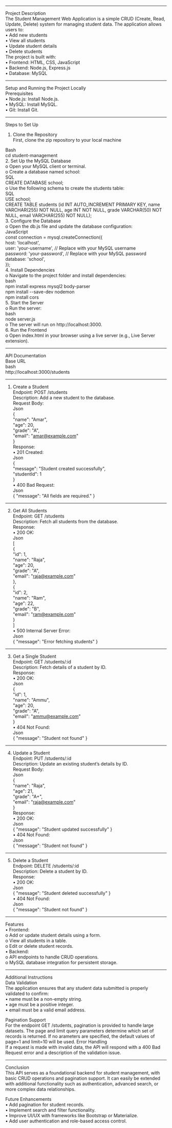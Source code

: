 ________________________________________
Project Description<br>
The Student Management Web Application is a simple CRUD (Create, Read, Update, Delete) system for managing student data. The application allows users to:<br>
•	Add new students<br>
•	View all students<br>
•	Update student details<br>
•	Delete students<br>
The project is built with:<br>
•	Frontend: HTML, CSS, JavaScript<br>
•	Backend: Node.js, Express.js<br>
•	Database: MySQL<br>
________________________________________
Setup and Running the Project Locally<br>
Prerequisites<br>
•	Node.js: Install Node.js.<br>
•	MySQL: Install MySQL.<br>
•	Git: Install Git.<br>
________________________________________
Steps to Set Up<br>
1.	Clone the Repository<br>
First, clone the zip repository to your local machine<br>

Bash<br>
cd student-management<br>
2.	Set Up the MySQL Database<br>
o	Open your MySQL client or terminal.<br>
o	Create a database named school:<br>
SQL<br>
CREATE DATABASE school;<br>
o	Use the following schema to create the students table:<br>
SQL<br>
USE school;<br>
CREATE TABLE students (id INT AUTO_INCREMENT PRIMARY KEY, name VARCHAR(255) NOT NULL, age INT NOT NULL, grade VARCHAR(50) NOT NULL, email VARCHAR(255) NOT NULL);<br>
3.	Configure the Database<br>
o	Open the db.js file and update the database configuration:<br>
JavaScript<br>
const connection = mysql.createConnection({<br>
  host: 'localhost',<br>
  user: 'your-username',  // Replace with your MySQL username<br>
  password: 'your-password',  // Replace with your MySQL password<br>
  database: 'school',<br>
});<br>
4.	Install Dependencies<br>
o	Navigate to the project folder and install dependencies:<br>
bash<br>
npm install express mysql2 body-parser<br>
npm install --save-dev nodemon<br>
npm install cors<br>
5.	Start the Server<br>
o	Run the server:<br>
bash<br>
node server.js<br>
o	The server will run on http://localhost:3000.<br>
6.	Run the Frontend<br>
o	Open index.html in your browser using a live server (e.g., Live Server extension).<br>
________________________________________
API Documentation<br>
Base URL<br>
bash<br>
http://localhost:3000/students<br>
________________________________________
1. Create a Student<br>
Endpoint: POST /students<br>
Description: Add a new student to the database.<br>
Request Body:<br>
Json<br>
{<br>
  "name": "Amar",<br>
  "age": 20,<br>
  "grade": "A",<br>
  "email": "amar@example.com"<br>
}<br>
Response:<br>
•	201 Created:<br>
Json<br>
{<br>
  "message": "Student created successfully",<br>
  "studentId": 1<br>
}<br>
•	400 Bad Request:<br>
Json<br>
{ "message": "All fields are required." }<br>
________________________________________
2. Get All Students<br>
Endpoint: GET /students<br>
Description: Fetch all students from the database.<br>
Response:<br>
•	200 OK:<br>
Json<br>
[<br>
  {<br>
    "id": 1,<br>
    "name": "Raja",<br>
    "age": 20,<br>
    "grade": "A",<br>
    "email": "raja@example.com"<br>
  },<br>
  {<br>
    "id": 2,<br>
    "name": "Ram",<br>
    "age": 22,<br>
    "grade": "B",<br>
    "email": "ram@example.com"<br>
  }<br>
]<br>
•	500 Internal Server Error:<br>
Json<br>
{ "message": "Error fetching students" }<br>
________________________________________
3. Get a Single Student<br>
Endpoint: GET /students/:id<br>
Description: Fetch details of a student by ID.<br>
Response:<br>
•	200 OK:<br>
Json<br>
{<br>
  "id": 1,<br>
  "name": "Ammu",<br>
  "age": 20,<br>
  "grade": "A",<br>
  "email": "ammu@example.com"<br>
}<br>
•	404 Not Found:<br>
Json<br>
{ "message": "Student not found" }<br>
________________________________________
4. Update a Student<br>
Endpoint: PUT /students/:id<br>
Description: Update an existing student’s details by ID.<br>
Request Body:<br>
Json<br>
{<br>
  "name": "Raja",<br>
  "age": 21,<br>
  "grade": "A+",<br>
  "email": "raja@example.com"<br>
}<br>
Response:<br>
•	200 OK:<br>
Json<br>
{ "message": "Student updated successfully" }<br>
•	404 Not Found:<br>
Json<br>
{ "message": "Student not found" }<br>
________________________________________
5. Delete a Student<br>
Endpoint: DELETE /students/:id<br>
Description: Delete a student by ID.<br>
Response:<br>
•	200 OK:<br>
Json<br>
{ "message": "Student deleted successfully" }<br>
•	404 Not Found:<br>
Json<br>
{ "message": "Student not found" }<br>
________________________________________
Features<br>
•	Frontend:<br>
o	Add or update student details using a form.<br>
o	View all students in a table.<br>
o	Edit or delete student records.<br>
•	Backend:<br>
o	API endpoints to handle CRUD operations.<br>
o	MySQL database integration for persistent storage.<br>
________________________________________
Additional Instructions<br>
Data Validation<br>
The application ensures that any student data submitted is properly validated to confirm:<br>
•	name must be a non-empty string.<br>
•	age must be a positive integer.<br>
•	email must be a valid email address.<br>

Pagination Support<br>
For the endpoint GET /students, pagination is provided to handle large datasets. The page and limit query parameters determine which set of records is returned. If no arameters are specified, the default values of page=1 and limit=10 will be used.
Error Handling<br>
If a request is made with invalid data, the API will respond with a 400 Bad Request error and a description of the validation issue.<br>
________________________________________
Conclusion<br>
This API serves as a foundational backend for student management, with basic CRUD operations and pagination support. It can easily be extended with additional functionality such as authentication, advanced search, or more complex data relationships.


Future Enhancements<br>
•	Add pagination for student records.<br>
•	Implement search and filter functionality.<br>
•	Improve UI/UX with frameworks like Bootstrap or Materialize.<br>
•	Add user authentication and role-based access control.<br>
